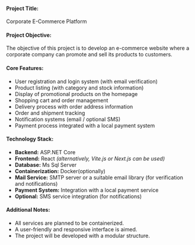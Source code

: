 
#### **Project Title:**  
Corporate E-Commerce Platform

#### **Project Objective:**  
The objective of this project is to develop an e-commerce website where a corporate company can promote and sell its products to customers.

#### **Core Features:**

- User registration and login system (with email verification)  
- Product listing (with category and stock information)  
- Display of promotional products on the homepage  
- Shopping cart and order management  
- Delivery process with order address information  
- Order and shipment tracking  
- Notification systems (email / optional SMS)  
- Payment process integrated with a local payment system

#### **Technology Stack:**

- **Backend:** ASP.NET Core  
- **Frontend:** React _(alternatively, Vite.js or Next.js can be used)_  
- **Database:** Ms Sql Server  
- **Containerization:** Docker(optionally)  
- **Mail Service:** SMTP server or a suitable email library (for verification and notifications)  
- **Payment System:** Integration with a local payment service  
- **Optional:** SMS service integration (for notifications)

#### **Additional Notes:**

- All services are planned to be containerized.  
- A user-friendly and responsive interface is aimed.  
- The project will be developed with a modular structure.

